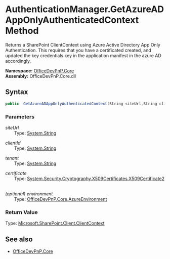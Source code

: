 # AuthenticationManager.GetAzureADAppOnlyAuthenticatedContext Method  
Returns a SharePoint ClientContext using Azure Active Directory App Only Authentication. This requires that you have a certificated created, and updated the key credentials key in the application manifest in the azure AD accordingly.  

**Namespace:** [OfficeDevPnP.Core](OfficeDevPnP.Core.md)  
**Assembly:** OfficeDevPnP.Core.dll  
## Syntax
```C#
public  GetAzureADAppOnlyAuthenticatedContext(String siteUrl,String clientId,String tenant,X509Certificate2 certificate,AzureEnvironment environment)
```
### Parameters
*siteUrl*  
&emsp;&emsp;Type: [System.String](System.String.md) 
&emsp;&emsp;  
  
*clientId*  
&emsp;&emsp;Type: [System.String](System.String.md) 
&emsp;&emsp;  
  
*tenant*  
&emsp;&emsp;Type: [System.String](System.String.md) 
&emsp;&emsp;  
  
*certificate*  
&emsp;&emsp;Type: [System.Security.Cryptography.X509Certificates.X509Certificate2](System.Security.Cryptography.X509Certificates.X509Certificate2.md) 
&emsp;&emsp;  
  
*(optional) environment*  
&emsp;&emsp;Type: [OfficeDevPnP.Core.AzureEnvironment](OfficeDevPnP.Core.AzureEnvironment.md) 
&emsp;&emsp;  
  
### Return Value
Type: [Microsoft.SharePoint.Client.ClientContext](Microsoft.SharePoint.Client.ClientContext.md 
)

## See also
- [OfficeDevPnP.Core](OfficeDevPnP.Core.md)
